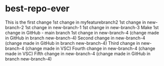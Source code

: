 # best-repo-ever
This is the first change
1st change in myfeaturebranch2
1st change in new-branch-2
1st change in new-branch-1
1st change in new-branch-3
Make 1st change in GitHub - main branch
1st change in new-branch-4 (change made in GitHub in branch new-branch-4)
Second change in new-branch-4 (change made in GitHub in branch new-branch-4)
Third change in new-branch-4 (change made in VSC)
Fourth change in new-branch-4 (change made in VSC)
Fifth change in new-branch-4 (change made in GitHub in branch new-branch-4)
